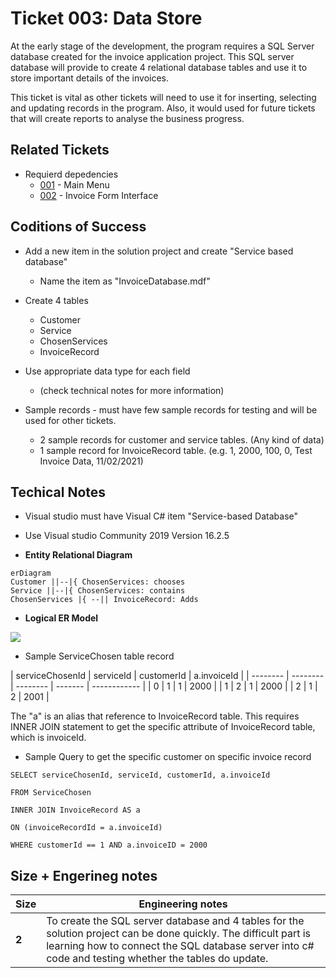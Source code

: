Ticket 003: Data Store
=======================

At the early stage of the development, the program requires a SQL Server database created for the invoice application project. This SQL server database will provide to create 4 relational database tables and use it to store important details of the invoices. 

This ticket is vital as other tickets will need to use it for inserting, selecting and updating records in the program. Also, it would used for future tickets that will create reports to analyse the business progress. 

Related Tickets
---------------
* Requierd depedencies
    * [001](./001.md) - Main Menu
    * [002](./002.md) - Invoice Form Interface


Coditions of Success
--------------------
*  Add a new item in the solution project and create "Service based database"
    *  Name the item as "InvoiceDatabase.mdf"
*  Create 4 tables
    * Customer
    * Service
    * ChosenServices
    * InvoiceRecord

* Use appropriate data type for each field 
    * (check technical notes for more information)
    
* Sample records - must have few sample records for testing and will be used for other tickets.
    * 2 sample records for customer and service tables. (Any kind of data)
    * 1 sample record for InvoiceRecord table. 
        (e.g. 1, 2000, 100, 0, Test Invoice Data, 11/02/2021)

Techical Notes
--------------
* Visual studio must have Visual C# item "Service-based Database"
* Use Visual studio Community 2019 Version 16.2.5

* **Entity Relational Diagram**
```mermaid
erDiagram
Customer ||--|{ ChosenServices: chooses
Service ||--|{ ChosenServices: contains
ChosenServices |{ --|| InvoiceRecord: Adds
```


* **Logical ER Model**

![](https://i.imgur.com/Ie7PWyQ.png)




* Sample ServiceChosen table record


| serviceChosenId | serviceId | customerId | a.invoiceId |
| -------- | -------- | -------- | ------- | ------------ |
|     0     | 1     | 1     |     2000   |
|     1     | 2     | 1     |     2000   |
|     2     | 1     | 2     |     2001   |

The "a" is an alias that reference to InvoiceRecord table. This requires INNER JOIN statement to get the specific attribute of InvoiceRecord table, which is invoiceId. 

* Sample Query to get the specific customer on specific invoice record
```sql=
SELECT serviceChosenId, serviceId, customerId, a.invoiceId

FROM ServiceChosen

INNER JOIN InvoiceRecord AS a

ON (invoiceRecordId = a.invoiceId)

WHERE customerId == 1 AND a.invoiceID = 2000
```


Size + Engerineg notes
----------------------
| Size | Engineering notes | 
| -------- | -------- |
| **2**    | To create the SQL server database and 4 tables for the solution project can be done quickly. The difficult part is learning how to connect the SQL database server into c# code and testing whether the tables do update. | 
